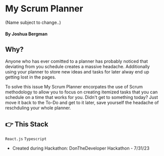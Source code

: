 # My Scrum Planner

(Name subject to change..)

#### By Joshua Bergman

## Why?

Anyone who has ever comitted to a planner has probably noticed that deviating from you schedule creates a massive headache. Additionally using your planner to store new ideas and tasks for later alway end up getting lost in the pages.

To solve this issue My Scrum Planner encorpates the use of Scrum methodology to allow you to focus on creating itemized tasks that you can schedule on a time that works for you. Didn't get to something today? Just move it back to the To-Do and get to it later, save yourself the headache of reschduling your whole planner.

## 👉 This Stack

`React.js` `Typescript`

- Created during Hackathon: DonTheDeveloper Hackathon - 7/31/23
